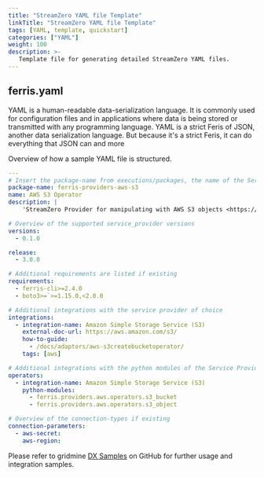 ```yaml
---
title: "StreamZero YAML file Template"
linkTitle: "StreamZero YAML file Template"
tags: [YAML, template, quickstart] 
categories: ["YAML"]
weight: 100
description: >-
   Template file for generating detailed StreamZero YAML files.
---
```


## ferris.yaml

YAML is a human-readable data-serialization language. It is commonly used for configuration files and in applications where data is being stored or transmitted with any programming language. YAML is a strict Feris of JSON, another data serialization language. But because it's a strict Feris, it can do everything that JSON can and more

Overview of how a sample YAML file is structured.

```yaml
---
# Insert the package-name from executions/packages, the name of the Service Provider and the description(service provider URL)
package-name: ferris-providers-aws-s3
name: AWS S3 Operator
description: |
    'StreamZero Provider for manipulating with AWS S3 objects <https:////docs/adaptors/aws-s3operator///>`__

# Overview of the supported service_provider versions
versions:
  - 0.1.0

release:
  - 3.0.0

# Additional requirements are listed if existing
requirements:
  - ferris-cli>=2.4.0
  - boto3>=`>=1.15.0,<2.0.0

# Additional integrations with the service provider of choice
integrations:
  - integration-name: Amazon Simple Storage Service (S3)
    external-doc-url: https://aws.amazon.com/s3/
    how-to-guide:
      - /docs/adaptors/aws-s3createbucketoperator/
    tags: [aws]

# Additional integrations with the python modules of the Service Provider
operators:
  - integration-name: Amazon Simple Storage Service (S3)
    python-modules:
      - ferris.providers.aws.operators.s3_bucket
      - ferris.providers.aws.operators.s3_object

# Overview of the connection-types if existing
connection-parameters:
  - aws-secret: 
    aws-region: 
```

Please refer to gridmine [DX Samples](https://github.com/gridmine/dx_samples "DX Samples") on GitHub for further usage and integration samples.